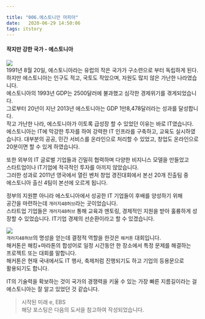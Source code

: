```yaml
---

title: "006.에스토니안 마피아"
date:   2020-06-29 14:50:06
tags: itstory
---
```


#### [](#작지만-강한-국가-에스토니아 "작지만 강한 국가 - 에스토니아")작지만 강한 국가 - 에스토니아

![](/images/it-story-006_1.jpg)  
1991년 8월 20일, 에스토니아라는 유럽의 작은 국가가 구소련으로 부터 독립하게 된다.  
하지만 에스토니아는 인구도 적고, 국토도 작았으며, 자원도 많지 않은 가난한 나라였습니다.  
에스토니아의 1993년 GDP는 2500달러에 불과했고 심각한 경제위기를 겪게되었습니다.  
그로부터 20년이 지난 2013년 에스토니아는 GDP 1만8,478달러라는 성과를 달성합니다.  
작고 가난한 나라, 에스토니아가 이토록 급성장 할 수 있었던 이유는 바로 IT였습니다.  
에스토니아는 IT에 막강한 투자를 하여 강력한 IT 인프라를 구축하고, 교육도 실시하였습니다. 대부분의 공공, 민간 서비스를 온라인으로 처리할 수 있었고, 창업도 온라인으로  
20분이면 할 수 있게 하였습니다.

또한 외부의 IT 글로벌 기업들과 긴밀히 협력하며 다양한 비지니스 모델을 만들었고  
스타트업이나 IT기업에 적극적인 투자를 아끼지 않았습니다.  
그러한 성과로 2011년 영국에서 열린 벤처 창업 경진대회에서 본선 20개 진출팀 중  
에스토니아 출신 4팀이 본선에 오르게 됩니다.

정부의 지원뿐 아니라 에스토니아에서 성공한 IT 기업들이 후배를 양성하기 위해  
공간을 마련하는데 `개러지48허브`라는 곳이었습니다.  
스타트업 기업들은 `개러지48허브` 통해 교육과 멘토링, 경제적인 지원을 받아 훌륭하게 성장할 수 있었습니다. IT기업 경제의 선순환이라고 할 수 있겠습니다.

![](/images/it-story-006_2.jpg)  
`개러지48허브`의 명성을 얻는데 결정적 역할을 한것은 `해커톤` 대회입니다.  
해커톤은 해킹+마라톤의 합성어로 일정 시간동안 한 장소에서 특정 문제를 해결하는  
프로젝트 또는 대회를 말합니다.  
해커톤은 현재 국내에서도 IT 행사, 축제처럼 진행되기도 하고 기업의 등용문으로  
활용되기도 합니다.

IT의 기술력을 확보하는 것이 국가의 경쟁력을 키울 수 있는 가장 빠른 지름길이라는 걸  
에스토니아는 잘 알고 있었던 것 같습니다.

> 시작된 미래 e, EBS  
해당 포스팅은 다음의 도서을 참고하여 작성되었습니다.

